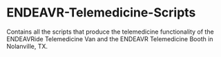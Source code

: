 # ENDEAVR-Telemedicine-Scripts
Contains all the scripts that produce the telemedicine functionality of the ENDEAVRide Telemedicine Van and the ENDEAVR Telemedicine Booth in Nolanville, TX.
